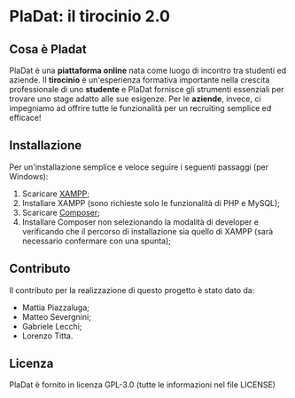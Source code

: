 # PlaDat: il tirocinio 2.0

## Cosa è Pladat
PlaDat è una **piattaforma online** nata come luogo di incontro tra studenti ed aziende. Il **tirocinio** è un'esperienza formativa importante nella crescita professionale di uno **studente** e PlaDat fornisce gli strumenti essenziali per trovare uno stage adatto alle sue esigenze. Per le **aziende**, invece, ci impegniamo ad offrire tutte le funzionalità per un recruiting semplice ed efficace!

## Installazione
Per un'installazione semplice e veloce seguire i seguenti passaggi (per Windows):
1) Scaricare [XAMPP](https://www.apachefriends.org/xampp-files/8.1.2/xampp-windows-x64-8.1.2-0-VS16-installer.exe);
2) Installare XAMPP (sono richieste solo le funzionalità di PHP e MySQL);
3) Scaricare [Composer](https://getcomposer.org/Composer-Setup.exe);
4) Installare Composer non selezionando la modalità di developer e verificando che il percorso di installazione sia quello di XAMPP (sarà necessario confermare con una spunta);


## Contributo
Il contributo per la realizzazione di questo progetto è stato dato da:
- Mattia Piazzaluga;
- Matteo Severgnini;
- Gabriele Lecchi;
- Lorenzo Titta.

## Licenza
PlaDat è fornito in licenza GPL-3.0 (tutte le informazioni nel file LICENSE)
